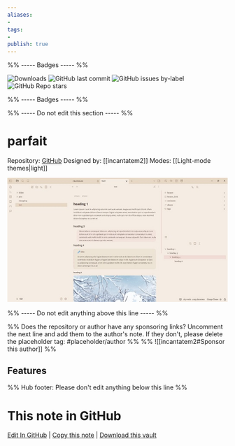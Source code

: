 ```yaml
---
aliases:
- 
tags: 
- 
publish: true
---
```


%% ----- Badges ----- %%

![Downloads](https://img.shields.io/badge/downloads-135-573E7A?style=for-the-badge&logo=)
![GitHub last commit](https://img.shields.io/github/last-commit/incantatem2/Obsidian-parfait?color=573E7A&label=last%20update&logo=github&style=for-the-badge)
![GitHub issues by-label](https://img.shields.io/github/issues/incantatem2/Obsidian-parfait/help%20wanted?color=573E7A&logo=github&style=for-the-badge) 
![GitHub Repo stars](https://img.shields.io/github/stars/incantatem2/Obsidian-parfait?color=573E7A&logo=github&style=for-the-badge)

%% ----- Badges ----- %%

%% ----- Do not edit this section ----- %%

# parfait

Repository: [GitHub](https://github.com/incantatem2/Obsidian-parfait)
Designed by: [[incantatem2]]
Modes: [[Light-mode themes|light]]



![screenshot](https://github.com/incantatem2/Obsidian-parfait/raw/HEAD/images/parfait-thumbnail.jpg)

%% ----- Do not edit anything above this line ----- %% 

%% Does the repository or author have any sponsoring links? Uncomment the next line and add them to the author's note. If they don't, please delete the placeholder tag: #placeholder/author %%
%% ![[incantatem2#Sponsor this author]] %%


## Features



%% Hub footer: Please don't edit anything below this line %%

# This note in GitHub

<span class="git-footer">[Edit In GitHub](https://github.dev/obsidian-community/obsidian-hub/blob/main/02%20-%20Community%20Expansions/02.05%20All%20Community%20Expansions/Themes/parfait.md "git-hub-edit-note") | [Copy this note](https://raw.githubusercontent.com/obsidian-community/obsidian-hub/main/02%20-%20Community%20Expansions/02.05%20All%20Community%20Expansions/Themes/parfait.md "git-hub-copy-note") | [Download this vault](https://github.com/obsidian-community/obsidian-hub/archive/refs/heads/main.zip "git-hub-download-vault") </span>
